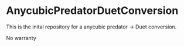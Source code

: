 # AnycubicPredatorDuetConversion

This is the inital repository for a anycubic predator -> Duet conversion.

No warranty
